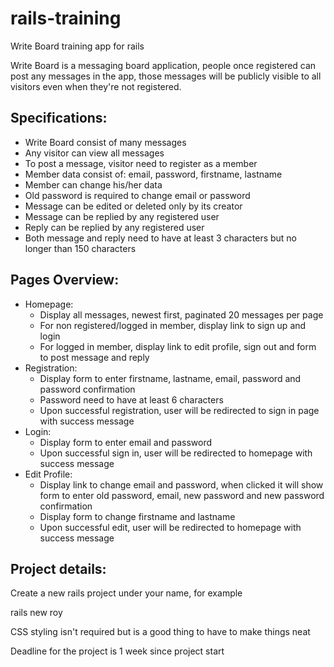 rails-training
==============

Write Board training app for rails

Write Board is a messaging board application, people once registered can post any messages in the app, those messages will be publicly visible to all visitors even when they're not registered.

## Specifications:

* Write Board consist of many messages
* Any visitor can view all messages
* To post a message, visitor need to register as a member
* Member data consist of: email, password, firstname, lastname
* Member can change his/her data
* Old password is required to change email or password
* Message can be edited or deleted only by its creator
* Message can be replied by any registered user
* Reply can be replied by any registered user
* Both message and reply need to have at least 3 characters but no longer than 150 characters

## Pages Overview:

* Homepage:
  * Display all messages, newest first, paginated 20 messages per page
  * For non registered/logged in member, display link to sign up and login
  * For logged in member, display link to edit profile, sign out and form to post message and reply
* Registration:
  * Display form to enter firstname, lastname, email, password and password confirmation
  * Password need to have at least 6 characters
  * Upon successful registration, user will be redirected to sign in page with success message
* Login:
  * Display form to enter email and password
  * Upon successful sign in, user will be redirected to homepage with success message
* Edit Profile:
  * Display link to change email and password, when clicked it will show form to enter old password, email, new password and new password confirmation
  * Display form to change firstname and lastname
  * Upon successful edit, user will be redirected to homepage with success message

## Project details:

Create a new rails project under your name, for example
  
  rails new roy

CSS styling isn't required but is a good thing to have to make things neat

Deadline for the project is 1 week since project start